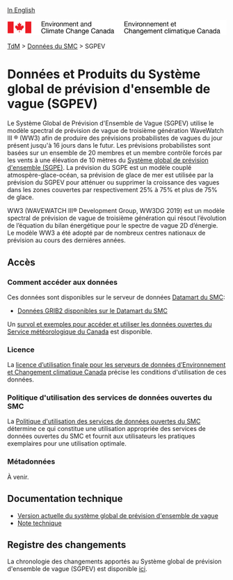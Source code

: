 [In English](readme_gewps_en.md)

![ECCC logo](../../img_eccc-logo.png)

[TdM](../../readme_fr.md) > [Données du SMC](../readme_fr.md) > SGPEV

# Données et Produits du Système global de prévision d'ensemble de vague (SGPEV)

Le Système Global de Prévision d'Ensemble de Vague (SGPEV) utilise le modèle spectral de prévision de vague de troisième génération WaveWatch III ® (WW3) afin de produire des prévisions probabilistes de vagues du jour présent jusqu'à 16 jours dans le futur. Les prévisions probabilistes sont basées sur un ensemble de 20 membres et un membre contrôle forcés par les vents à une élévation de 10 mètres du [Système global de prévision d'ensemble (SGPE)](../nwp_geps/readme_geps_fr.md). La prévision du SGPE est un modèle couplé atmospère-glace-océan, sa prévision de glace de mer est utilisée par la prévision du SGPEV pour atténuer ou supprimer la croissance des vagues dans les zones couvertes par respectivement 25% à 75% et plus de 75% de glace.

WW3 (WAVEWATCH III® Development Group, WW3DG 2019) est un modèle spectral de prévision de vague de troisième génération qui résout l’évolution de l’équation du bilan énergétique pour le spectre de vague 2D d’énergie. Le modèle WW3 a été adopté par de nombreux centres nationaux de prévision au cours des dernières années.

## Accès

### Comment accéder aux données

Ces données sont disponibles sur le serveur de données [Datamart du SMC](../../msc-datamart/readme_fr.md):

* [Données GRIB2 disponibles sur le Datamart du SMC](readme_gewps-datamart_fr.md)

Un [survol et exemples pour accéder et utiliser les données ouvertes du Service météorologique du Canada](../../usage/readme_fr.md) est disponible.

### Licence

La [licence d’utilisation finale pour les serveurs de données d’Environnement et Changement climatique Canada](../../licence/readme_fr.md) précise les conditions d'utilisation de ces données.

### Politique d'utilisation des services de données ouvertes du SMC

La [Politique d'utilisation des services de données ouvertes du SMC](../../usage-policy/readme_fr.md) détermine ce qui constitue une utilisation appropriée des services de données ouvertes du SMC et fournit aux utilisateurs les pratiques exemplaires pour une utilisation optimale.

### Métadonnées

À venir.

## Documentation technique

* [Version actuelle du système global de prévision d'ensemble de vague](https://collaboration.cmc.ec.gc.ca/cmc/CMOI/product_guide/docs/tech_specifications/tech_specifications_GEWPS_f.pdf)
* [Note technique](https://collaboration.cmc.ec.gc.ca/cmc/cmoi/product_guide/docs/tech_notes/technote_gewps_f.pdf)

## Registre des changements

La chronologie des changements apportés au Système global de prévision d'ensemble de vague (SGPEV) est disponible [ici](changelog_gewps_fr.md).
